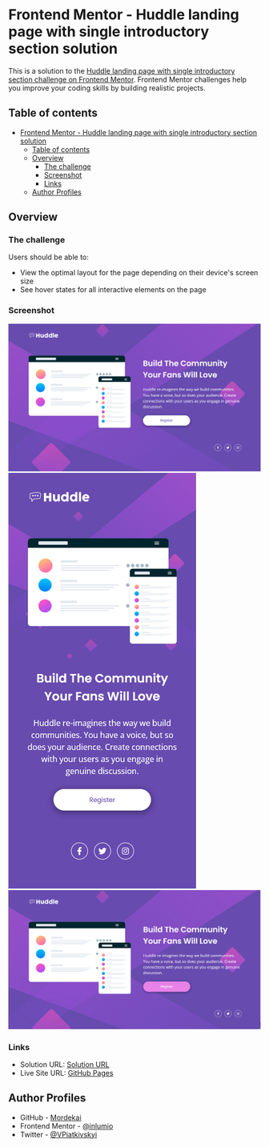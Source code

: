 # Frontend Mentor - Huddle landing page with single introductory section solution

This is a solution to the [Huddle landing page with single introductory section challenge on Frontend Mentor](https://www.frontendmentor.io/challenges/huddle-landing-page-with-a-single-introductory-section-B_2Wvxgi0). Frontend Mentor challenges help you improve your coding skills by building realistic projects. 

## Table of contents

- [Frontend Mentor - Huddle landing page with single introductory section solution](#frontend-mentor---huddle-landing-page-with-single-introductory-section-solution)
	- [Table of contents](#table-of-contents)
	- [Overview](#overview)
		- [The challenge](#the-challenge)
		- [Screenshot](#screenshot)
		- [Links](#links)
	- [Author Profiles](#author-profiles)
## Overview

### The challenge

Users should be able to:

- View the optimal layout for the page depending on their device's screen size
- See hover states for all interactive elements on the page

### Screenshot

![Screenshot desktop](./screenshots/screenshot-desktop.png)
![Screenshot phone](./screenshots/screenshot-phone.png)
![Screenshot active](./screenshots/screenshot-active.png)

### Links

- Solution URL: [Solution URL](https://www.frontendmentor.io/solutions/nft-preview-card-with-shadows-and-grid-sWcQSmqIRC)
- Live Site URL: [GitHub Pages](https://inlumio.github.io/nft-preview-card-component-frontendmentor/)

## Author Profiles

- GitHub - [Mordekai](https://github.com/inlumio)
- Frontend Mentor - [@inlumio](https://www.frontendmentor.io/profile/inlumio)
- Twitter - [@VPiatkivskyi](https://twitter.com/VPiatkivskyi)
